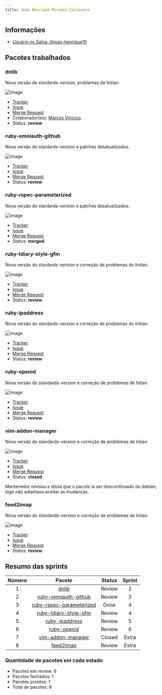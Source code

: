```yaml
---
title: João Henrique Marques Calzavara
---
```


## Informações

- [Usuário no Salsa: @joao-henrique10](https://salsa.debian.org/joao-henrique10)

## Pacotes trabalhados

### dnlib

Nova versão do stardards-version, problemas de lintian.

![image](/Debian_Pacotes/assets/dnlib.png)

- [Tracker](https://tracker.debian.org/pkg/dnlib)
- [Issue](https://salsa.debian.org/debian-brasilia-team/docs/-/issues/63)
- [Merge Request](https://salsa.debian.org/pkg-security-team/dnlib/-/merge_requests/1)
- Colaborador(es): [Marcos Vinicius](https://salsa.debian.org/Marcos574)
- Status: **review**

### ruby-omniauth-github

Nova versão do stardards-version e patches desatualizados.

![image](/Debian_Pacotes/assets/ruby-omniauth-github.png)

- [Tracker](https://tracker.debian.org/pkg/ruby-omniauth-github)
- [Issue](https://salsa.debian.org/debian-brasilia-team/docs/-/issues/99)
- [Merge Request](https://salsa.debian.org/ruby-team/ruby-omniauth-github/-/merge_requests/1)
- Status: **review**

### ruby-rspec-parameterized

Nova versão do stardards-version e patches desatualizados.

![image](/Debian_Pacotes/assets/ruby-rspec-parameterized.png)

- [Tracker](https://tracker.debian.org/pkg/ruby-rspec-parameterized)
- [Issue](https://salsa.debian.org/debian-brasilia-team/docs/-/issues/100)
- [Merge Request](https://salsa.debian.org/ruby-team/ruby-rspec-parameterized/-/merge_requests/1)
- Status: **merged**

### ruby-tdiary-style-gfm

Nova versão do stardards-version e correção de problemas do lintian.

![image](/Debian_Pacotes/assets/tdiary-style-gfm.png)

- [Tracker](https://tracker.debian.org/pkg/tdiary-style-gfm)
- [Issue](https://salsa.debian.org/debian-brasilia-team/docs/-/issues/112)
- [Merge Request](https://salsa.debian.org/ruby-team/tdiary-style-gfm/-/merge_requests/1)
- Status: **review**

### ruby-ipaddress

Nova versão do stardards-version e correção de problemas do lintian.

![image](/Debian_Pacotes/assets/ruby-ipaddress.png)

- [Tracker](https://tracker.debian.org/pkg/ruby-ipaddress)
- [Issue](https://salsa.debian.org/debian-brasilia-team/docs/-/issues/128)
- [Merge Request](https://salsa.debian.org/ruby-team/ruby-ipaddress/-/merge_requests/1)
- Status: **review**

### ruby-openid

Nova versão do standards-version e correção de problemas de lntian

![image](/Debian_Pacotes/assets/ruby-openid.png)

- [Tracker](https://tracker.debian.org/pkg/ruby-openid)
- [Issue](https://salsa.debian.org/debian-brasilia-team/docs/-/issues/136)
- [Merge Request](https://salsa.debian.org/ruby-team/ruby-openid/-/merge_requests/1)
- Status: **review**

### vim-addon-manager

Nova versão do standards-version e correção de problemas de lntian

![image](/Debian_Pacotes/assets/vim-addon-manager.png)

- [Tracker](https://tracker.debian.org/pkg/vim-addon-manager)
- [Issue](https://salsa.debian.org/debian-brasilia-team/docs/-/issues/137)
- [Merge Request](https://salsa.debian.org/vim-team/vim-addon-manager/-/merge_requests/6)
- Status: **closed**

Mantenedor revisou e disse que o pacote ia ser descontinuado do debian, logo não adiantava aceitar as mudanças.

### feed2imap

Nova versão do standards-version e correção de problemas de lntian

![image](/Debian_Pacotes/assets/feed2imap.png)

- [Tracker](https://tracker.debian.org/pkg/feed2imap)
- [Issue](https://salsa.debian.org/debian-brasilia-team/docs/-/issues/138)
- [Merge Request](https://salsa.debian.org/ruby-team/feed2imap/-/merge_requests/1)
- Status: **review**

## Resumo das sprints

<div align="center">

|   Número   |   Pacote   |   Status   |   Sprint   |
|:------------:|:------------:|:------------:|:------------:|
|    1     |    [dnlib](#dnlib)     |    Review     |    2     |
|    2     |    [ruby-omniauth-github](#ruby-omniauth-github)     |    Review     |    3     |
|    3     |    [ruby-rspec-parameterized](#ruby-rspec-parameterized)    |    Done    |    4    |
|    4     |    [ruby-tdiary-style-gfm](#ruby-tdiary-style-gfm)     |    Review     |    4     |
|    5     |    [ruby-ipaddress](#ruby-ipaddress)     |    Review     |    5     |
|    6     |    [ruby-openid](#ruby-openid)    |   Review    |    6    |
|    7     |    [vim-addon-manager](#vim-addon-manager)    |    Closed    |    Extra    |
|    8     |    [feed2imap](#feed2imap)    |    Review    |    Extra    |

</div>

### Quantidade de pacotes em cada estado

- Pacotes em review: 6
- Pacotes fechados: 1
- Pacotes prontos: 1
- Total de pacotes: 8
